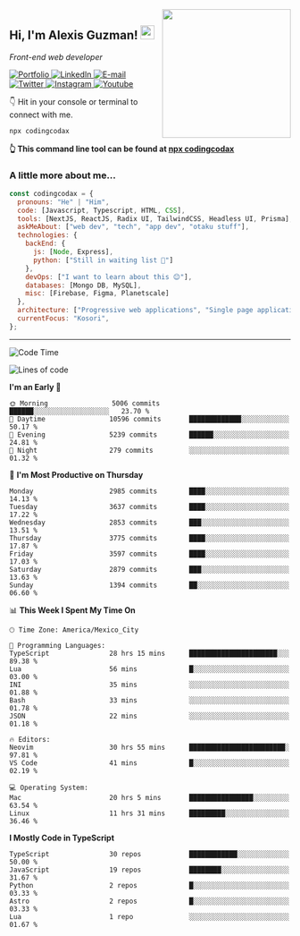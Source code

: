 <img align='right' src="https://media.giphy.com/media/M9gbBd9nbDrOTu1Mqx/giphy.gif" width="230">
<h2>Hi, I'm Alexis Guzman! <img src="https://media.giphy.com/media/hvRJCLFzcasrR4ia7z/giphy.gif" width="25px"></h2>
<p><em>Front-end web developer</em></p>

<p>
  <a href='https://www.codingcodax.dev' target='_blank'>
    <img alt='Portfolio' src='https://img.shields.io/badge/Portfolio-black?logo=vercel&style=flat-square'>
  </a>
  <a href='https://linkedin.com/in/codingcodax' target='_blank'>
    <img alt='LinkedIn' src='https://img.shields.io/badge/LinkedIn-black?logo=LinkedIn&style=flat-square'>
  </a>
  <a href='mailto:codingcodax@gmail.com' target='_blank'>
    <img alt='E-mail' src='https://img.shields.io/badge/Email-black?logo=Gmail&style=flat-square'>
  </a>
  <a href='https://twitter.com/codingcodax' target='_blank'>
    <img alt='Twitter' src='https://img.shields.io/badge/Twitter-black?logo=Twitter&style=flat-square'>
  </a>
  <a href='https://www.instagram.com/codingcodax' target='_blank'>
    <img alt='Instagram' src='https://img.shields.io/badge/Instagram-black?logo=Instagram&style=flat-square'>
  </a>
  <a href='https://www.youtube.com/@codingcodax' target='_blank'>
    <img alt='Youtube' src='https://img.shields.io/badge/YouTube-black?logo=Youtube&style=flat-square'>
  </a>
</p>

👇 Hit in your console or terminal to connect with me.

```bash
npx codingcodax
```
**👆 This command line tool can be found at [npx codingcodax](https://github.com/codingcodax/npx-codingcodax)**

<h3>A little more about me...</h3>

```javascript
const codingcodax = {
  pronouns: "He" | "Him",
  code: [Javascript, Typescript, HTML, CSS],
  tools: [NextJS, ReactJS, Radix UI, TailwindCSS, Headless UI, Prisma],
  askMeAbout: ["web dev", "tech", "app dev", "otaku stuff"],
  technologies: {
    backEnd: {
      js: [Node, Express],
      python: ["Still in waiting list 🥲"]
    },
    devOps: ["I want to learn about this 😊"],
    databases: [Mongo DB, MySQL],
    misc: [Firebase, Figma, Planetscale]
  },
  architecture: ["Progressive web applications", "Single page applications"],
  currentFocus: "Kosori",
};
```

---

<!--START_SECTION:waka-->
![Code Time](http://img.shields.io/badge/Code%20Time-2%2C280%20hrs%2058%20mins-blue)

![Lines of code](https://img.shields.io/badge/From%20Hello%20World%20I%27ve%20Written-9.3%20million%20lines%20of%20code-blue)

**I'm an Early 🐤** 

```text
🌞 Morning                5006 commits        ██████░░░░░░░░░░░░░░░░░░░   23.70 % 
🌆 Daytime                10596 commits       █████████████░░░░░░░░░░░░   50.17 % 
🌃 Evening                5239 commits        ██████░░░░░░░░░░░░░░░░░░░   24.81 % 
🌙 Night                  279 commits         ░░░░░░░░░░░░░░░░░░░░░░░░░   01.32 % 
```
📅 **I'm Most Productive on Thursday** 

```text
Monday                   2985 commits        ████░░░░░░░░░░░░░░░░░░░░░   14.13 % 
Tuesday                  3637 commits        ████░░░░░░░░░░░░░░░░░░░░░   17.22 % 
Wednesday                2853 commits        ███░░░░░░░░░░░░░░░░░░░░░░   13.51 % 
Thursday                 3775 commits        ████░░░░░░░░░░░░░░░░░░░░░   17.87 % 
Friday                   3597 commits        ████░░░░░░░░░░░░░░░░░░░░░   17.03 % 
Saturday                 2879 commits        ███░░░░░░░░░░░░░░░░░░░░░░   13.63 % 
Sunday                   1394 commits        ██░░░░░░░░░░░░░░░░░░░░░░░   06.60 % 
```


📊 **This Week I Spent My Time On** 

```text
🕑︎ Time Zone: America/Mexico_City

💬 Programming Languages: 
TypeScript               28 hrs 15 mins      ██████████████████████░░░   89.38 % 
Lua                      56 mins             █░░░░░░░░░░░░░░░░░░░░░░░░   03.00 % 
INI                      35 mins             ░░░░░░░░░░░░░░░░░░░░░░░░░   01.88 % 
Bash                     33 mins             ░░░░░░░░░░░░░░░░░░░░░░░░░   01.78 % 
JSON                     22 mins             ░░░░░░░░░░░░░░░░░░░░░░░░░   01.18 % 

🔥 Editors: 
Neovim                   30 hrs 55 mins      ████████████████████████░   97.81 % 
VS Code                  41 mins             █░░░░░░░░░░░░░░░░░░░░░░░░   02.19 % 

💻 Operating System: 
Mac                      20 hrs 5 mins       ████████████████░░░░░░░░░   63.54 % 
Linux                    11 hrs 31 mins      █████████░░░░░░░░░░░░░░░░   36.46 % 
```

**I Mostly Code in TypeScript** 

```text
TypeScript               30 repos            ████████████░░░░░░░░░░░░░   50.00 % 
JavaScript               19 repos            ████████░░░░░░░░░░░░░░░░░   31.67 % 
Python                   2 repos             █░░░░░░░░░░░░░░░░░░░░░░░░   03.33 % 
Astro                    2 repos             █░░░░░░░░░░░░░░░░░░░░░░░░   03.33 % 
Lua                      1 repo              ░░░░░░░░░░░░░░░░░░░░░░░░░   01.67 % 
```




<!--END_SECTION:waka-->
